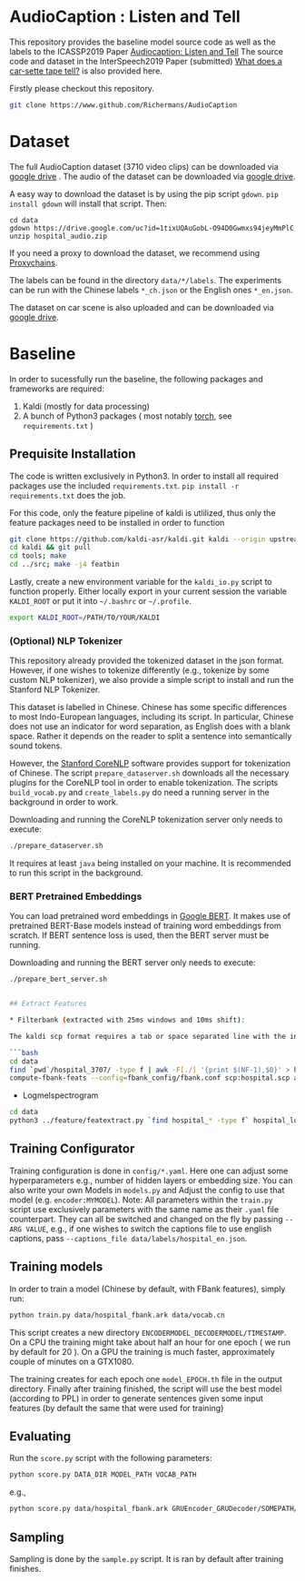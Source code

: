 # AudioCaption : Listen and Tell

This repository provides the baseline model source code as well as the labels to the ICASSP2019 Paper [Audiocaption: Listen and Tell](https://arxiv.org/abs/1902.09254)
The source code and dataset in the InterSpeech2019 Paper (submitted) [What does a car-sette tape tell?](http://arxiv.org/abs/1905.13448) is also provided here.

Firstly please checkout this repository.

```bash
git clone https://www.github.com/Richermans/AudioCaption
```

# Dataset
The full AudioCaption dataset (3710 video clips) can be downloaded via [google drive](https://drive.google.com/open?id=1_osRNYzRQf4siCHHKwudZQc6x0XPSAb9) .
The audio of the dataset can be downloaded via [google drive](https://drive.google.com/file/d/1tixUQAuGobL-O94D0Gwmxs94jeyMmPlC/view?usp=sharing).

A easy way to download the dataset is by using the pip script `gdown`. `pip install gdown` will install that script. Then:

```
cd data
gdown https://drive.google.com/uc?id=1tixUQAuGobL-O94D0Gwmxs94jeyMmPlC
unzip hospital_audio.zip
```

If you need a proxy to download the dataset, we recommend using [Proxychains](https://github.com/rofl0r/proxychains-ng).

<!-- The labels can be found in this repository in the directory `data/labels`. The experiments can be run with the Chinese labels `hospital_cn.csv` or the English ones `hospital_en.csv`. -->
The labels can be found in the directory `data/*/labels`. The experiments can be run with the Chinese labels `*_ch.json` or the English ones `*_en.json`.

The dataset on car scene is also uploaded and can be downloaded via [google drive](https://drive.google.com/file/d/1D1h4_orPBVOlLX9rrnxYBtObD3tpp43B/view?usp=sharing).

# Baseline

In order to sucessfully run the baseline, the following packages and frameworks are required:

1. Kaldi (mostly for data processing)
2. A bunch of Python3 packages ( most notably [torch](https://pytorch.org/), see `requirements.txt` )

## Prequisite Installation

The code is written exclusively in Python3. In order to install all required packages use the included `requirements.txt`. `pip install -r requirements.txt` does the job.

For this code, only the feature pipeline of kaldi is utlilized, thus only the feature packages need to be installed in order to function

```bash
git clone https://github.com/kaldi-asr/kaldi.git kaldi --origin upstream
cd kaldi && git pull
cd tools; make
cd ../src; make -j4 featbin
```

Lastly, create a new environment variable for the `kaldi_io.py` script to function properly. Either locally export in your current session the variable `KALDI_ROOT` or put it into `~/.bashrc` or `~/.profile`.

```bash
export KALDI_ROOT=/PATH/TO/YOUR/KALDI
```

### (Optional) NLP Tokenizer

This repository already provided the tokenized dataset in the json format. However, if one wishes to tokenize differently (e.g., tokenize by some custom NLP tokenizer), we also provide a simple script to install and run the Stanford NLP Tokenizer.

This dataset is labelled in Chinese. Chinese has some specific differences to most Indo-European languages, including its script. In particular, Chinese does not use an indicator for word separation, as English does with a blank space. Rather it depends on the reader to split a sentence into semantically sound tokens.

However, the [Stanford CoreNLP](https://stanfordnlp.github.io/CoreNLP/) software provides support for tokenization of Chinese. The script `prepare_dataserver.sh` downloads all the necessary plugins for the CoreNLP tool in order to enable tokenization. The scripts `build_vocab.py` and `create_labels.py` do need a running server in the background in order to work.

Downloading and running the CoreNLP tokenization server only needs to execute:

```bash
./prepare_dataserver.sh
```

It requires at least `java` being installed on your machine. It is recommended to run this script in the background.


### BERT Pretrained Embeddings

You can load pretrained word embeddings in [Google BERT](https://github.com/google-research/bert#pre-trained-models). It makes use of pretrained BERT-Base models instead of training word embeddings from scratch. If BERT sentence loss is used, then the BERT server must be running.

Downloading and running the BERT server only needs to execute:

```bash
./prepare_bert_server.sh


## Extract Features

* Filterbank (extracted with 25ms windows and 10ms shift):

The kaldi scp format requires a tab or space separated line with the information: `FEATURENAME WAVEPATH`

```bash
cd data
find `pwd`/hospital_3707/ -type f | awk -F[./] '{print $(NF-1),$0}' > hospital.scp
compute-fbank-feats --config=fbank_config/fbank.conf scp:hospital.scp ark:hospital_fbank.ark
```

* Logmelspectrogram

```bash
cd data
python3 ../feature/featextract.py `find hospital_* -type f` hospital_logmel.ark mfcc -win_length 1764 -hop_length 882
```

## Training Configurator

Training configuration is done in `config/*.yaml`. Here one can adjust some hyperparameters e.g., number of hidden layers or embedding size. You can also write your own Models in `models.py` and Adjust the config to use that model (e.g. `encoder:MYMODEL`). 
Note: All parameters within the `train.py` script use exclusively parameters with the same name as their `.yaml` file counterpart. They can all be switched and changed on the fly by passing `--ARG VALUE`, e.g., if one wishes to switch the captions file to use english captions, pass `--captions_file data/labels/hospital_en.json`.


## Training models

In order to train a model (Chinese by default, with FBank features), simply run:

```bash
python train.py data/hospital_fbank.ark data/vocab.cn
```

This script creates a new directory `ENCODERMODEL_DECODERMODEL/TIMESTAMP`. On a CPU the training might take about half an hour for one epoch ( we run by default for 20 ). On a GPU the training is much faster, approximately couple of minutes on a GTX1080.

The training creates for each epoch one `model_EPOCH.th` file in the output directory. Finally after training finished, the script will use the best model (according to PPL) in order to generate sentences given some input features (by default the same that were used for training)

## Evaluating

Run the `score.py` script with the following parameters:

```bash
python score.py DATA_DIR MODEL_PATH VOCAB_PATH
```
e.g.,
```bash
python score.py data/hospital_fbank.ark GRUEncoder_GRUDecoder/SOMEPATH/model.th data/vocab_cn.th
```

## Sampling

Sampling is done by the `sample.py` script. It is ran by default after training finishes. 


